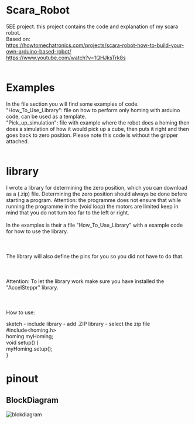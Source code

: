 # Scara_Robot
5EE project. this project contains the code and explanation of my scara robot.<br />
Based on:<br />
https://howtomechatronics.com/projects/scara-robot-how-to-build-your-own-arduino-based-robot/<br />
https://www.youtube.com/watch?v=1QHJksTrk8s<br />
<br />
# Examples
In the file section you will find some examples of code.<br />
"How_To_Use_Library": file on how to perform only homing with arduino code, can be used as a template.<br />
"Pick_up_simulation": file with example where the robot does a homing then does a simulation of how it would pick up a cube, then puts it right and then goes back to zero position. Please note this code is without the gripper attached.<br />
<br />
# library
I wrote a library for determining the zero position, which you can download as a (.zip) file. Determining the zero position should always be done before starting a program. Attention: the programme does not ensure that while running the programme in the (void loop) the motors are limited keep in mind that you do not turn too far to the left or right.<br />
<br />
In the examples is their a file "How_To_Use_Library" with a example code for how to use the library.<br />   
<br />   
The library will also define the pins for you so you did not have to do that.<br />   
<br />   
Attention: To let the library work make sure you have installed the "AccelSteppr" library.<br />   
<br />   
How to use:<br />

  sketch - include library - add .ZIP library - select the zip file<br />
  #include<homing.h><br />
  homing myHoming;<br />
  void setup() {<br />
  myHoming.setup();<br />
}<br />
# pinout
## BlockDiagram
![blokdiagram](https://github.com/GrumpyGio/Scara_Robot/assets/93333742/6ae587ab-08b7-4898-83ea-5903737b38cf)
